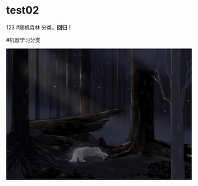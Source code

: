 # test02
123
#随机森林
   分类，**回归！**
   
   #机器学习分类
   
   ![ins](https://github.com/VirAurora/test02/blob/main/2.jpg)
 
